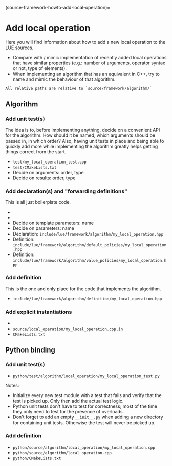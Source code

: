 (source-framework-howto-add-local-operation)=

# Add local operation

Here you will find information about how to add a new local operation to the LUE sources.

- Compare with / mimic implementation of recently added local operations that have similar properties
  (e.g.: number of arguments, operator syntax or not, type of elements).
- When implementing an algorithm that has an equivalent in C++, try to name and mimic the behaviour of that
  algorithm.

```{note}
All relative paths are relative to `source/framework/algorithm/`
```


## Algorithm

### Add unit test(s)

The idea is to, before implementing anything, decide on a convenient API for the algorithm. How should it be
named, which arguments should be passed in, in which order? Also, having unit tests in place and being able to
quickly add more while implementing the algorithm greatly helps getting things correct from the start.

- `test/my_local_operation_test.cpp`
- `test/CMakeLists.txt`
- Decide on arguments: order, type
- Decide on results: order, type


### Add declaration(s) and "forwarding definitions"

This is all just boilerplate code.

- [](#source-framework-algorithm-policies)
- [](#source-framework-algorithm-templates)
- Decide on template parameters: name
- Decide on parameters: name
- Declaration: `include/lue/framework/algorithm/my_local_operation.hpp`
- Definition: `include/lue/framework/algorithm/default_policies/my_local_operation.hpp`
- Definition: `include/lue/framework/algorithm/value_policies/my_local_operation.hpp`


### Add definition

This is the one and only place for the code that implements the algorithm.

- `include/lue/framework/algorithm/definition/my_local_operation.hpp`


### Add explicit instantiations

- [](#source-framework-algorithm-templates)
- `source/local_operation/my_local_operation.cpp.in`
- `CMakeLists.txt`


## Python binding

### Add unit test(s)

- `python/test/algorithm/local_operation/my_local_operation_test.py`


Notes:

- Initialize every new test module with a test that fails and verify that the test is picked up. Only then add
  the actual test logic.
- Python unit tests don't have to test for correctness; most of the time they only need to test for the
  presence of overloads.
- Don't forget to add an empty `__init__.py` when adding a new directory for containing unit tests. Otherwise
  the test will never be picked up.


### Add definition

- `python/source/algorithm/local_operation/my_local_operation.cpp`
- `python/source/algorithm/local_operation.cpp`
- `python/CMakeLists.txt`
